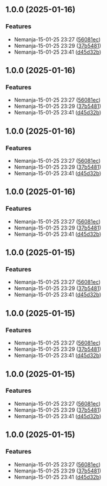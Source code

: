 ## 1.0.0 (2025-01-16)

### Features

* Nemanja-15-01-25 23:27 ([56081ec](https://github.com/andricX91/CoreUI/commit/56081ece4d5ff9ec6e01242ac147dcfdd1cd052b))
* Nemanja-15-01-25 23:29 ([37b5481](https://github.com/andricX91/CoreUI/commit/37b54812f4cc4bc8812c8e4d8c72f95bf1fe3fc8))
* Nemanja-15-01-25 23:41 ([d45d32b](https://github.com/andricX91/CoreUI/commit/d45d32b88a3713ef6327ba22209e17373a9fd03d))

## 1.0.0 (2025-01-16)

### Features

* Nemanja-15-01-25 23:27 ([56081ec](https://github.com/andricX91/CoreUI/commit/56081ece4d5ff9ec6e01242ac147dcfdd1cd052b))
* Nemanja-15-01-25 23:29 ([37b5481](https://github.com/andricX91/CoreUI/commit/37b54812f4cc4bc8812c8e4d8c72f95bf1fe3fc8))
* Nemanja-15-01-25 23:41 ([d45d32b](https://github.com/andricX91/CoreUI/commit/d45d32b88a3713ef6327ba22209e17373a9fd03d))

## 1.0.0 (2025-01-16)

### Features

* Nemanja-15-01-25 23:27 ([56081ec](https://github.com/andricX91/CoreUI/commit/56081ece4d5ff9ec6e01242ac147dcfdd1cd052b))
* Nemanja-15-01-25 23:29 ([37b5481](https://github.com/andricX91/CoreUI/commit/37b54812f4cc4bc8812c8e4d8c72f95bf1fe3fc8))
* Nemanja-15-01-25 23:41 ([d45d32b](https://github.com/andricX91/CoreUI/commit/d45d32b88a3713ef6327ba22209e17373a9fd03d))

## 1.0.0 (2025-01-16)

### Features

* Nemanja-15-01-25 23:27 ([56081ec](https://github.com/andricX91/CoreUI/commit/56081ece4d5ff9ec6e01242ac147dcfdd1cd052b))
* Nemanja-15-01-25 23:29 ([37b5481](https://github.com/andricX91/CoreUI/commit/37b54812f4cc4bc8812c8e4d8c72f95bf1fe3fc8))
* Nemanja-15-01-25 23:41 ([d45d32b](https://github.com/andricX91/CoreUI/commit/d45d32b88a3713ef6327ba22209e17373a9fd03d))

## 1.0.0 (2025-01-15)

### Features

* Nemanja-15-01-25 23:27 ([56081ec](https://github.com/andricX91/CoreUI/commit/56081ece4d5ff9ec6e01242ac147dcfdd1cd052b))
* Nemanja-15-01-25 23:29 ([37b5481](https://github.com/andricX91/CoreUI/commit/37b54812f4cc4bc8812c8e4d8c72f95bf1fe3fc8))
* Nemanja-15-01-25 23:41 ([d45d32b](https://github.com/andricX91/CoreUI/commit/d45d32b88a3713ef6327ba22209e17373a9fd03d))

## 1.0.0 (2025-01-15)

### Features

* Nemanja-15-01-25 23:27 ([56081ec](https://github.com/andricX91/CoreUI/commit/56081ece4d5ff9ec6e01242ac147dcfdd1cd052b))
* Nemanja-15-01-25 23:29 ([37b5481](https://github.com/andricX91/CoreUI/commit/37b54812f4cc4bc8812c8e4d8c72f95bf1fe3fc8))
* Nemanja-15-01-25 23:41 ([d45d32b](https://github.com/andricX91/CoreUI/commit/d45d32b88a3713ef6327ba22209e17373a9fd03d))

## 1.0.0 (2025-01-15)

### Features

* Nemanja-15-01-25 23:27 ([56081ec](https://github.com/andricX91/CoreUI/commit/56081ece4d5ff9ec6e01242ac147dcfdd1cd052b))
* Nemanja-15-01-25 23:29 ([37b5481](https://github.com/andricX91/CoreUI/commit/37b54812f4cc4bc8812c8e4d8c72f95bf1fe3fc8))
* Nemanja-15-01-25 23:41 ([d45d32b](https://github.com/andricX91/CoreUI/commit/d45d32b88a3713ef6327ba22209e17373a9fd03d))

## 1.0.0 (2025-01-15)

### Features

* Nemanja-15-01-25 23:27 ([56081ec](https://github.com/andricX91/CoreUI/commit/56081ece4d5ff9ec6e01242ac147dcfdd1cd052b))
* Nemanja-15-01-25 23:29 ([37b5481](https://github.com/andricX91/CoreUI/commit/37b54812f4cc4bc8812c8e4d8c72f95bf1fe3fc8))
* Nemanja-15-01-25 23:41 ([d45d32b](https://github.com/andricX91/CoreUI/commit/d45d32b88a3713ef6327ba22209e17373a9fd03d))
